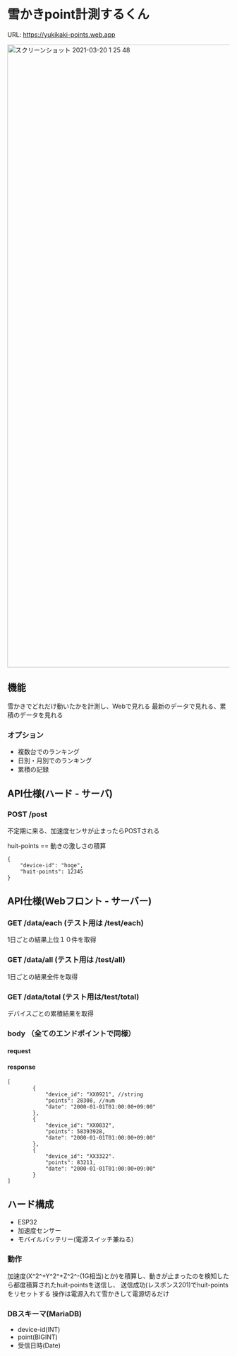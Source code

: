 # 雪かきpoint計測するくん
URL: https://yukikaki-points.web.app

<img width="1409" alt="スクリーンショット 2021-03-20 1 25 48" src="https://user-images.githubusercontent.com/48730329/111812207-3cac9e00-891b-11eb-91a2-1e5e85cb4ad9.png">

## 機能

雪かきでどれだけ動いたかを計測し、Webで見れる
最新のデータで見れる、累積のデータを見れる

### オプション

- 複数台でのランキング
- 日別・月別でのランキング
- 累積の記録

## API仕様(ハード - サーバ)

### POST /post

不定期に来る、加速度センサが止まったらPOSTされる

huit-points == 動きの激しさの積算

```json=
{
    "device-id": "hoge",
    "huit-points": 12345 
}
```

## API仕様(Webフロント - サーバー)

### GET /data/each (テスト用は /test/each)

1日ごとの結果上位１０件を取得

### GET /data/all (テスト用は /test/all)

1日ごとの結果全件を取得

### GET /data/total (テスト用は/test/total)

デバイスごとの累積結果を取得

### body （全てのエンドポイントで同様）

#### request

#### response

```json=
[
        {
            "device_id": "XX0921", //string
            "points": 28308, //num
            "date": "2000-01-01T01:00:00+09:00"
        },
        {
            "device_id": "XX0832",
            "points": 58393928,
            "date": "2000-01-01T01:00:00+09:00"
        },
        {
            "device_id": "XX3322".
            "points": 83211,
            "date": "2000-01-01T01:00:00+09:00"
        }
]

```

## ハード構成
- ESP32
- 加速度センサー
- モバイルバッテリー(電源スイッチ兼ねる)
<!-- - ボタン?電源管理的にはあったほうがよさそう? -->
<!-- - トグルスイッチ的な電源スイッチ -->

### 動作
加速度(X^2^+Y^2^+Z^2^-(1G相当)とか)を積算し、動きが止まったのを検知したら都度積算されたhuit-pointsを送信し、
送信成功(レスポンス201)でhuit-pointsをリセットする
操作は電源入れて雪かきして電源切るだけ

### DBスキーマ(MariaDB)
- device-id(INT)
- point(BIGINT)
- 受信日時(Date)
